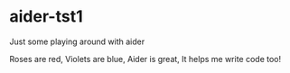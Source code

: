 # aider-tst1
Just some playing around with aider

Roses are red,
Violets are blue,
Aider is great,
It helps me write code too!
